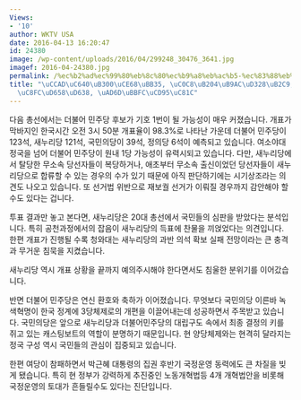 ```yaml
---
Views:
- '10'
author: WKTV USA
date: 2016-04-13 16:20:47
id: 24380
image: /wp-content/uploads/2016/04/299248_30476_3641.jpg
imagef: 2016-04-24380.jpg
permalink: /%ec%b2%ad%ec%99%80%eb%8c%80%ec%b9%a8%eb%ac%b5-%ec%83%88%eb%88%84%eb%a6%ac%ed%8c%a8%eb%8b%89-%eb%8d%94%eb%af%bc%ec%a3%bc%ed%99%98%ed%98%b8-%ea%b5%ad%eb%af%bc%ec%b6%95%ec%a0%9c/
title: "\uCCAD\uC640\uB300\uCE68\uBB35, \uC0C8\uB204\uB9AC\uD328\uB2C9, \uB354\uBBFC\
  \uC8FC\uD658\uD638, \uAD6D\uBBFC\uCD95\uC81C"
---
```


다음 총선에서는 더불어 민주당 후보가 기호 1번이 될 가능성이 매우 커졌습니다. 개표가 막바지인 한국시간 오전 3시 50분 개표율이 98.3%로 나타난 가운데 더불어 민주당이 123석, 새누리당 121석, 국민의당이 39석, 정의당 6석이 예측되고 있습니다. 여소야대 정국을 넘어 더불어 민주당이 원내 1당 가능성이 유력시되고 있습니다. 다만, 새누리당에서 탈당한 무소속 당선자들이 복당하거나, 애초부터 무소속 출신이었던 당선자들이 새누리당으로 합류할 수 있는 경우의 수가 있기 때문에 아직 판단하기에는 시기상조라는 의견도 나오고 있습니다. 또 선거법 위반으로 재보궐 선거가 이뤄질 경우까지 감안해야 할 수도 있다는 겁니다.

투표 결과만 놓고 본다면, 새누리당은 20대 총선에서 국민들의 심판을 받았다는 분석입니다. 특히 공천과정에서의 잡음이 새누리당의 득표에 찬물을 끼얹었다는 의견입니다. 한편 개표가 진행될 수록 청와대는 새누리당의 과반 의석 확보 실패 전망이라는 큰 충격과 무거운 침묵을 지켰습니다.

새누리당 역시 개표 상황을 끝까지 예의주시해야 한다면서도 침울한 분위기를 이어갔습니다.

반면 더불어 민주당은 연신 환호와 축하가 이어졌습니다. 무엇보다 국민의당 이른바 녹색혁명이 한국 정계에 3당체제로의 개편을 이끌어내는데 성공하면서 주목받고 있습니다. 국민의당은 앞으로 새누리당과 더불어민주당의 대립구도 속에서 최종 결정의 키를 쥐고 있는 캐스팅보트의 역할이 분명하기 때문입니다. 현 양당체제와는 현격히 달라지는 정국 구성 역시 국민들의 관심이 집중되고 있습니다.

한편 여당이 참패하면서 박근혜 대통령의 집권 후반기 국정운영 동력에도 큰 차질을 빚게 됐습니다. 특히 현 정부가 강력하게 추진중인 노동개혁법등 4개 개혁법안을 비롯해 국정운영의 토대가 흔들릴수도 있다는 진단입니다.

&nbsp;

&nbsp;

&nbsp;